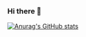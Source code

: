 ### Hi there 👋

[![Anurag's GitHub stats](https://github-readme-stats.vercel.app/api?username=santiagoMoreno73&show_icons=true&theme=radical)](https://github.com/santiagoMoreno73/github-readme-stats)
